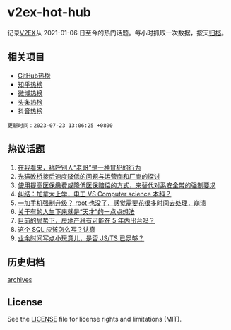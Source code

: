 # v2ex-hot-hub

 记录[V2EX](https://www.v2ex.com/)从 2021-01-06 日至今的热门话题。每小时抓取一次数据，按天[归档](archives)。
 
 ## 相关项目

- [GitHub热榜](https://github.com/lonnyzhang423/github-hot-hub)
- [知乎热榜](https://github.com/lonnyzhang423/zhihu-hot-hub)
- [微博热榜](https://github.com/lonnyzhang423/weibo-hot-hub)
- [头条热榜](https://github.com/lonnyzhang423/toutiao-hot-hub)
- [抖音热榜](https://github.com/lonnyzhang423/douyin-hot-hub)


 `更新时间：2023-07-23 13:06:25 +0800`

## 热议话题

1. [在我看来，称呼别人“老哥”是一种冒犯的行为](https://www.v2ex.com/t/958794)
1. [光猫改桥接后速度降低的问题与运营商和厂商的探讨](https://www.v2ex.com/t/958813)
1. [使用提高医保缴费或降低医保赔偿的方式，来替代对系安全带的强制要求](https://www.v2ex.com/t/958837)
1. [纠结：加拿大上学，电工 VS Computer science 本科？](https://www.v2ex.com/t/958789)
1. [一加手机强制升级？ root 也没了，感觉需要花很多时间去处理，崩溃](https://www.v2ex.com/t/958901)
1. [关于有的人生下来就是“天才”的一点点想法](https://www.v2ex.com/t/958810)
1. [目前的局势下，房地产税有可能在 5 年内出台吗？](https://www.v2ex.com/t/958834)
1. [这个 SQL 应该怎么写？认真](https://www.v2ex.com/t/958851)
1. [业余时间写点小玩意儿，是否 JS/TS 已足够？](https://www.v2ex.com/t/958854)

## 历史归档

[archives](archives)

## License

See the [LICENSE](LICENSE) file for license rights and limitations (MIT).
